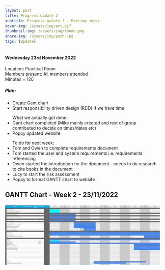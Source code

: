 ```yaml
---
layout: post
title: Progress Update 2
subtitle: Progress update 2 - Meeting notes
cover-img: /assets/img/art.gif
thumbnail-img: /assets/img/thumb.png
share-img: /assets/img/path.jpg
tags: [Update]
---
```

<h4>Wednesday 23rd November 2022</h4> 
<p>Location: Practical Room<br>
Members present: All members attended <br>
Minutes = 120</p>
<h5>Plan:</h5>
<ul>
  <li>Create Gant chart</li>
  <li>Start responsibility driven design (RDD) if we have time</li>
</ul>
<ul>What we actually got done:
  <li>Gant chart completed (Mike mainly created and rest of group contributed to decide on times/dates etc)</li>
  <li>Poppy updated website</li>
</ul>
<ul>To do for next week:
  <li>Tom and Owen to complete requirements document</li>
    <li>Tom started the user and system requirements i.e. requirements referencing</li>
    <li>Owen started the introduction for the document - needs to do research to cite books in the document</li>
  <li>Lucy to start the risk assessment</li>
  <li>Poppy to format GANTT chart to website</li>
</ul>
<h2>GANTT Chart - Week 2 - 23/11/2022</h2>
<img src="/assets/img/gant-week2.jpg" alt="Week 2 - GANTT chart">



